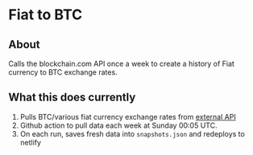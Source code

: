 # Fiat to BTC

## About

Calls the blockchain.com API once a week to create a history of Fiat currency to BTC exchange rates.

## What this does currently

1. Pulls BTC/various fiat currency exchange rates from [external API](https://www.blockchain.com/explorer/api/exchange_rates_api)
2. Github action to pull data each week at Sunday 00:05 UTC.
3. On each run, saves fresh data into `snapshots.json` and redeploys to netlify
